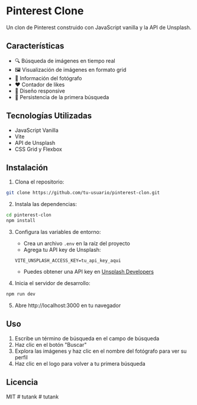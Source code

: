 # Pinterest Clone

Un clon de Pinterest construido con JavaScript vanilla y la API de Unsplash.

## Características

- 🔍 Búsqueda de imágenes en tiempo real
- 🖼️ Visualización de imágenes en formato grid
- 👤 Información del fotógrafo
- ❤️ Contador de likes
- 📱 Diseño responsive
- 💾 Persistencia de la primera búsqueda

## Tecnologías Utilizadas

- JavaScript Vanilla
- Vite
- API de Unsplash
- CSS Grid y Flexbox

## Instalación

1. Clona el repositorio:
```bash
git clone https://github.com/tu-usuario/pinterest-clon.git
```

2. Instala las dependencias:
```bash
cd pinterest-clon
npm install
```

3. Configura las variables de entorno:
   - Crea un archivo `.env` en la raíz del proyecto
   - Agrega tu API key de Unsplash:
   ```
   VITE_UNSPLASH_ACCESS_KEY=tu_api_key_aqui
   ```
   - Puedes obtener una API key en [Unsplash Developers](https://unsplash.com/developers)

4. Inicia el servidor de desarrollo:
```bash
npm run dev
```

5. Abre http://localhost:3000 en tu navegador

## Uso

1. Escribe un término de búsqueda en el campo de búsqueda
2. Haz clic en el botón "Buscar"
3. Explora las imágenes y haz clic en el nombre del fotógrafo para ver su perfil
4. Haz clic en el logo para volver a tu primera búsqueda

## Licencia

MIT #   t u t a n k 
 
 #   t u t a n k  
 
